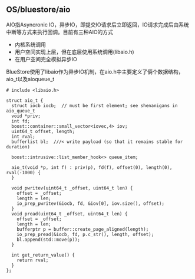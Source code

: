 ## OS/bluestore/aio

AIO指Asyncronic IO，异步IO，即提交IO请求后立即返回，IO请求完成后由系统中断等方式来执行回调。目前有三种AIO的方式

* 内核系统调用
* 用户空间实现上层，但在底层使用系统调用\(libaio.h\)
* 在用户空间完全模拟异步IO

BlueStore使用了libaio作为异步IO机制，在aio.h中主要定义了俩个数据结构，aio\_t以及aioqueue\_t

```
# include <libaio.h>

struct aio_t {
  struct iocb iocb;  // must be first element; see shenanigans in aio_queue_t
  void *priv;
  int fd;
  boost::container::small_vector<iovec,4> iov;
  uint64_t offset, length;
  int rval;
  bufferlist bl;  ///< write payload (so that it remains stable for duration)

  boost::intrusive::list_member_hook<> queue_item;

  aio_t(void *p, int f) : priv(p), fd(f), offset(0), length(0), rval(-1000) {
  }

  void pwritev(uint64_t _offset, uint64_t len) {
    offset = _offset;
    length = len;
    io_prep_pwritev(&iocb, fd, &iov[0], iov.size(), offset);
  }
  void pread(uint64_t _offset, uint64_t len) {
    offset = _offset;
    length = len;
    bufferptr p = buffer::create_page_aligned(length);
    io_prep_pread(&iocb, fd, p.c_str(), length, offset);
    bl.append(std::move(p));
  }

  int get_return_value() {
    return rval;
  }
};
```



